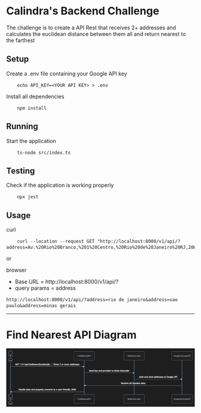 # Calindra's Backend Challenge
The challenge is to create a API Rest that receives 2+ addresses and calculates the euclidean distance between them all and return nearest to the farthest

## Setup 
Create a .env file containing your Google API key
```
    echo API_KEY=<YOUR API KEY> > .env
```
Install all dependencies
```
    npm install
```

## Running
Start the application
```
    ts-node src/index.ts
```

## Testing
Check if the application is working properly
```
    npx jest
```

## Usage
curl 
```
    curl --location --request GET "http://localhost:8000/v1/api/?address=Av.%20Rio%20Branco,%201%20Centro,%20Rio%20de%20Janeiro%20RJ,20090003&address=%20Pra%C3%A7a%20Mal.%20%C3%82ncora,%20122%20Centro,%20Rio%20de%20Janeiro%20RJ,%2020021200&address=Rua%2019%20deFevereiro,%2034%20Botafogo,%20Rio%20de%20Janeiro%20RJ,%2022280030"
```  

or  
  

browser
- Base URL = http://localhost:8000/v1/api/?  
- query params = address  


```
http://localhost:8000/v1/api/?address=rio de janeiro&address=sao paulo&address=minas gerais
```

---

# Find Nearest API Diagram

![diagram-img](docs/find-nearest-api-diagram.jpg)

